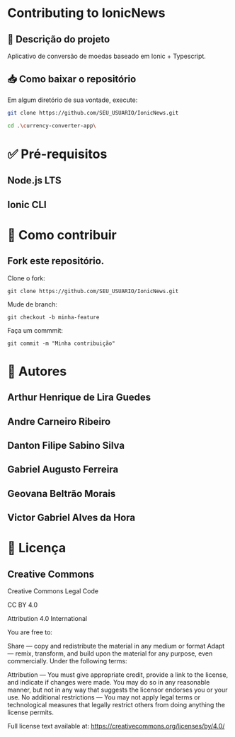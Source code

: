 # Contributing to IonicNews

## 📄 Descrição do projeto
Aplicativo de conversão de moedas baseado em Ionic + Typescript.

## 📥 Como baixar o repositório


Em algum diretório de sua vontade, execute:
```bash
git clone https://github.com/SEU_USUARIO/IonicNews.git

cd .\currency-converter-app\
```

# ✅ Pré-requisitos
## Node.js LTS 

## Ionic CLI


# 🤝 Como contribuir
## Fork este repositório.

Clone o fork:
```
git clone https://github.com/SEU_USUARIO/IonicNews.git
```

Mude de branch:
```
git checkout -b minha-feature
```

Faça um commmit:
```
git commit -m "Minha contribuição"
```

# 👥 Autores

## Arthur Henrique de Lira Guedes

## Andre Carneiro Ribeiro

## Danton Filipe Sabino Silva

## Gabriel Augusto Ferreira

## Geovana Beltrão Morais

## Victor Gabriel Alves da Hora

# 📝 Licença
## Creative Commons

Creative Commons Legal Code

CC BY 4.0

Attribution 4.0 International

You are free to:

Share — copy and redistribute the material in any medium or format
Adapt — remix, transform, and build upon the material for any purpose, even commercially.
Under the following terms:

Attribution — You must give appropriate credit, provide a link to the license, and indicate if changes were made. You may do so in any reasonable manner, but not in any way that suggests the licensor endorses you or your use.
No additional restrictions — You may not apply legal terms or technological measures that legally restrict others from doing anything the license permits.

Full license text available at: https://creativecommons.org/licenses/by/4.0/
